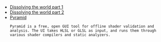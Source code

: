 - [Dissolving the world part 1](https://madewith.unity.com/stories/dissolving-the-world-part-1)
- [Dissolving the world part 2](https://madewith.unity.com/stories/dissolving-the-world-part-2)
- [Pyramid](https://github.com/jbarczak/Pyramid)
  ```
  Pyramid is a free, open GUI tool for offline shader validation and analysis. The UI takes HLSL or GLSL as input, and runs them through various shader compilers and static analyzers.
  ```
